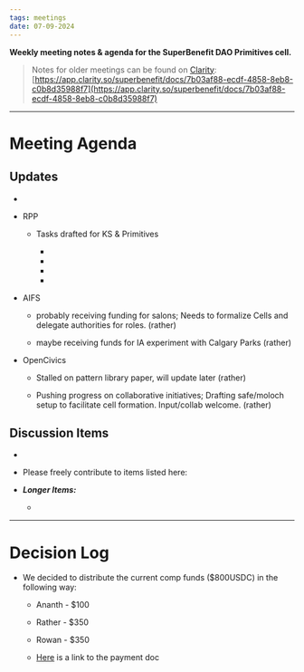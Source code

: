 ```yaml
---
tags: meetings
date: 07-09-2024
---
```

**Weekly meeting notes & agenda for the SuperBenefit DAO Primitives cell.**

> Notes for older meetings can be found on [Clarity](https://app.clarity.so/superbenefit/docs/7b03af88-ecdf-4858-8eb8-c0b8d35988f7):
> [https://app.clarity.so/superbenefit/docs/7b03af88-ecdf-4858-8eb8-c0b8d35988f7](https://app.clarity.so/superbenefit/docs/7b03af88-ecdf-4858-8eb8-c0b8d35988f7)

---

# Meeting Agenda

## Updates

- 

- RPP

  - Tasks drafted for KS & Primitives

    - 

      -  

    -  

    -  

- AIFS

  - probably receiving funding for salons; Needs to formalize Cells and delegate authorities for roles. (rather)

  - maybe receiving funds for IA experiment with Calgary Parks (rather)

- OpenCivics

  - Stalled on pattern library paper, will update later (rather)

  - Pushing progress on collaborative initiatives; Drafting safe/moloch setup to facilitate cell formation. Input/collab welcome. (rather)

## Discussion Items

-   

- Please freely contribute to items listed here:  

- **_Longer Items:_**

  -  

---

# Decision Log

- We decided to distribute the current comp funds ($800USDC) in the following way:

  - Ananth - $100

  - Rather - $350

  - Rowan - $350

  - [Here](https://app.charmverse.io/superbenefit/progress-payment-for-primitives-documentation-rpp-phase-1-7885461896115191) is a link to the payment doc

